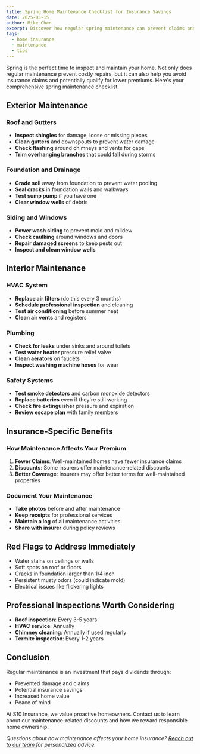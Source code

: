 ```yaml
---
title: Spring Home Maintenance Checklist for Insurance Savings
date: 2025-05-15
author: Mike Chen
excerpt: Discover how regular spring maintenance can prevent claims and potentially lower your home insurance premiums.
tags:
  - home insurance
  - maintenance
  - tips
---
```


Spring is the perfect time to inspect and maintain your home. Not only does regular maintenance prevent costly repairs, but it can also help you avoid insurance claims and potentially qualify for lower premiums. Here's your comprehensive spring maintenance checklist.

## Exterior Maintenance

### Roof and Gutters
- **Inspect shingles** for damage, loose or missing pieces
- **Clean gutters** and downspouts to prevent water damage
- **Check flashing** around chimneys and vents for gaps
- **Trim overhanging branches** that could fall during storms

### Foundation and Drainage
- **Grade soil** away from foundation to prevent water pooling
- **Seal cracks** in foundation walls and walkways
- **Test sump pump** if you have one
- **Clear window wells** of debris

### Siding and Windows
- **Power wash siding** to prevent mold and mildew
- **Check caulking** around windows and doors
- **Repair damaged screens** to keep pests out
- **Inspect and clean window wells**

## Interior Maintenance

### HVAC System
- **Replace air filters** (do this every 3 months)
- **Schedule professional inspection** and cleaning
- **Test air conditioning** before summer heat
- **Clean air vents** and registers

### Plumbing
- **Check for leaks** under sinks and around toilets
- **Test water heater** pressure relief valve
- **Clean aerators** on faucets
- **Inspect washing machine hoses** for wear

### Safety Systems
- **Test smoke detectors** and carbon monoxide detectors
- **Replace batteries** even if they're still working
- **Check fire extinguisher** pressure and expiration
- **Review escape plan** with family members

## Insurance-Specific Benefits

### How Maintenance Affects Your Premium

1. **Fewer Claims**: Well-maintained homes have fewer insurance claims
2. **Discounts**: Some insurers offer maintenance-related discounts
3. **Better Coverage**: Insurers may offer better terms for well-maintained properties

### Document Your Maintenance

- **Take photos** before and after maintenance
- **Keep receipts** for professional services
- **Maintain a log** of all maintenance activities
- **Share with insurer** during policy reviews

## Red Flags to Address Immediately

- Water stains on ceilings or walls
- Soft spots on roof or floors
- Cracks in foundation larger than 1/4 inch
- Persistent musty odors (could indicate mold)
- Electrical issues like flickering lights

## Professional Inspections Worth Considering

- **Roof inspection**: Every 3-5 years
- **HVAC service**: Annually
- **Chimney cleaning**: Annually if used regularly
- **Termite inspection**: Every 1-2 years

## Conclusion

Regular maintenance is an investment that pays dividends through:
- Prevented damage and claims
- Potential insurance savings
- Increased home value
- Peace of mind

At S10 Insurance, we value proactive homeowners. Contact us to learn about our maintenance-related discounts and how we reward responsible home ownership.

*Questions about how maintenance affects your home insurance? [Reach out to our team](/contact/) for personalized advice.*